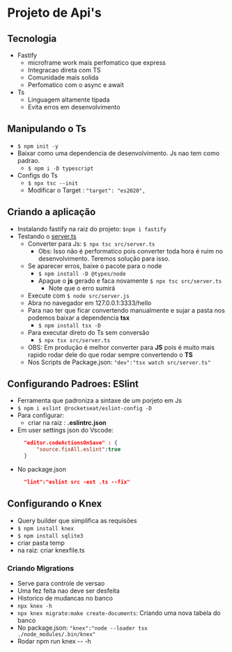 # Projeto de Api's

## Tecnologia 

- Fastify
  -  microframe work mais perfomatico que express
  -  Integracao direta com TS
  -  Comunidade mais solida
  -  Perfomatico com o async e await
- Ts
  - Linguagem altamente tipada 
  - Evita erros em desenvolvimento

## Manipulando o Ts
- `$ npm init -y`
- Baixar como uma dependencia de desenvolvimento. Js nao tem como padrao.
  - `$ npm i -D typescript`
- Configs do Ts
  - `$ npx tsc --init` 
  - Modificar o Target : `"target": "es2020",`

## Criando a aplicação

- Instalando fastify na raiz do projeto: `$npm i fastify`
- Testando o [server.ts](src/server.ts)
  - Converter para Js: `$ npx tsc src/server.ts`
    -  Obs: Isso não é performatico pois converter toda hora é ruim no desenvolvimento. Teremos solução para isso.
   - Se aparecer erros, baixe o pacote para o node
     - `$ npm install -D @types/node`
     - Apague o **js** gerado e faca novamente `$ npx tsc src/server.ts`
       - Note que o erro sumirá
  - Execute com `$ node src/server.js`
  - Abra no navegador em 127.0.0.1:3333/hello
  - Para nao ter que ficar convertendo manualmente e sujar a pasta nos podemos baixar a dependencia **tsx**
    - `$ npm install tsx -D`
  - Para executar direto do Ts sem conversão
    - `$ npx tsx src/server.ts`
  - OBS: Em produção é melhor converter para **JS** pois é muito mais rapido rodar dele do que rodar sempre convertendo o **TS**
  - Nos Scripts de Package.json: `"dev":"tsx watch src/server.ts"`

## Configurando Padroes: **ESlint**

- Ferramenta que padroniza a sintaxe de um porjeto em Js
- `$ npm i eslint @rocketseat/eslint-config -D`
- Para configurar:
  - criar na raiz : **.eslintrc.json**
- Em user settings json do Vscode:
  ```JSON
    "editor.codeActionsOnSave" : {
        "source.fixAll.eslint":true
    }
  ```
- No package.json
  ```JSON
    "lint":"eslint src -ext .ts --fix"
  ```
## Configurando o Knex

- Query builder que simplifica as requisões
- `$ npm install knex`
- `$ npm install sqlite3`
- criar pasta temp
- na raiz: criar knexfile.ts

### Criando Migrations

- Serve para controle de versao
- Uma fez feita nao deve ser desfeita
- Historico de mudancas no banco 
- `npx knex -h`
- `npx knex migrate:make create-documents`: Criando uma nova tabela do banco
- No package.json: `"knex":"node --loader tsx ./node_modules/.bin/knex"`
- Rodar npm run knex -- -h
